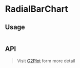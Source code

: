# RadialBarChart

## Usage

```tsx | pure

```

## API

<API id="RadialBarChart"></API>

> Visit [G2Plot](https://g2plot.antv.antgroup.com/api/plot-api) form more detail

